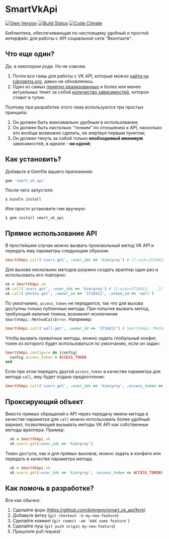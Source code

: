 # SmartVkApi

[![Gem Version](https://badge.fury.io/rb/smart_vk_api.svg)](http://badge.fury.io/rb/smart_vk_api)
[![Build Status](https://travis-ci.org/kimrgrey/smart_vk_api.svg)](https://travis-ci.org/kimrgrey/smart_vk_api)
[![Code Climate](https://codeclimate.com/github/kimrgrey/smart_vk_api/badges/gpa.svg)](https://codeclimate.com/github/kimrgrey/smart_vk_api)

Библиотека, обеспечивающая по-настоящему удобный и простой интерфейс для работы с API социальной сети "Вконтакте".

## Что еще один?

Да, в некотором роде. Но не совсем. 

1. Почти все гемы для работы с VK API, которые можно [найти на rubygems.org](https://rubygems.org/search?utf8=%E2%9C%93&query=vkontakte), давно не обновлялись. 
2. Один из самых [приятно реализованных](https://github.com/7even/vkontakte_api) и более или менее актуальных тянет за собой [количество зависимостей](https://github.com/7even/vkontakte_api/blob/master/vkontakte_api.gemspec#L21-L39), которое ставит в тупик.

Поэтому при разработке этого гема используются три простых принципа:

1. Он должен быть максимально удобным в использовании;
2. Он должен быть настолько "тонким" по отношению к API, насколько это вообще возможно сделать, не жертвуя первым пунктом;
3. Он должен тянуть за собой только **необходимый минимум** зависимостей, в идеале - **ни одной**;

## Как установить?

Добавьте в Gemfile вашего приложения:

```ruby
gem 'smart_vk_api'
```

После чего запустите:

```
$ bundle install
```

Или просто установите гем вручную:

```
$ gem install smart_vk_api
```

## Прямое использование API

В простейшем случае можно вызвать произвольный метод VK API и передать ему параметры следующим образом:

```ruby
SmartVkApi.call('users.get', :user_ids => 'kimrgrey') # [{:uid=>3710412, ...}]
```

Для вызова нескольких методов разумно создать враппер один раз и использовать его повторно:

```ruby
vk = SmartVkApi.vk
vk.call('users.get', :user_ids => 'kimrgrey') # [{:uid=>3710412, ...}]
vk.call('photos.get', :owner_id => '3710412', :album_id => 'wall')
```

По умолчанию, `access_token` не передается, так что для вызова доступны только публичные методы. При попытке вызвать метод, требующий наличие токена, возникнет исключение `SmartVkApi::MethodCallError`. Например:

```ruby
SmartVkApi.call('wall.get', :owner_id => '3710412') # SmartVkApi::MethodCallError: {"error":{..., "error_msg":"Access denied: user hid his wall from accessing from outside"}}
```

Чтобы вызвать приватные методы, можно задать глобальный конфиг, токен из которого будет использоваться по умолчанию, если он задан:

```ruby
SmartVkApi.configure do |config|
  config.access_token = ACCESS_TOKEN
end
```

Если при этом передать другой `access_token` в качестве параметра для метода `call`, ему будет отдано предпочтение:

```ruby
SmartVkApi.call('users.get', :user_ids => 'kimrgrey', :access_token => ANOTHER_ACCESS_TOKEN)
```

## Проксирующий объект

Вместо прямых обращений к API через передачу имени метода в качестве параметра для `call` можно использовать более удобный вариант, позволяющий вызывать методы VK API как собственные методы враппера. Пример:

```ruby
  vk = SmartVkApi.vk
  vk.users.get(:user_ids => 'kimrgrey')
```

Токен доступа, как и для прямых вызовов, можно задать в конфиге или передать в качестве параметра метода.

```ruby
  vk = SmartVkApi.vk
  vk.users.get(:user_ids => 'kimrgrey', :access_token => ACCESS_TOKEN)
```

## Как помочь в разработке?

Все как обычно:

1. Сделайте форк (https://github.com/kimrgrey/smart_vk_api/fork)
2. Добавьте ветку (`git checkout -b my-new-feature`)
3. Сделайте коммит (`git commit -am 'Add some feature'`)
4. Сделайте пуш (`git push origin my-new-feature`)
5. Пришлите pull request
